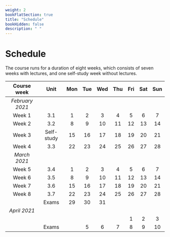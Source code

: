 ```yaml
---
weight: 2
bookFlatSection: true
title: "Schedule"
bookHidden: false
description: " "
---
```


# Schedule

The course runs for a duration of eight weeks, which consists of seven weeks with lectures, and one self-study week without lectures.


Course week|Unit|Mon|Tue|Wed|Thu|Fri|Sat|Sun|
|:-:|:-:|:-:|:-:|:-:|:-:|:-:|:-:|:-:|
|*February 2021*
Week 1|3.1|1|2|3|4|5|6|7|
Week 2|3.2|8|9|10|11|12|13|14
Week 3|Self-study|15|16|17|18|19|20|21
Week 4|3.3|22|23|24|25|26|27|28
|*March 2021*
Week 5|3.4|1|2|3|4|5|6|7
Week 6|3.5|8|9|10|11|12|13|14
Week 7|3.6|15|16|17|18|19|20|21
Week 8|3.7|22|23|24|25|26|27|28
 ||Exams|29|30|31
|*April 2021*
        |  |  |  |  ||1|2|3|4
|    |Exams|  |5|6|7|8|9|10|11
